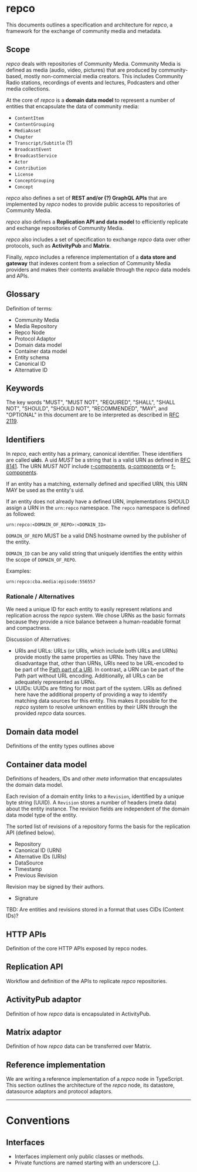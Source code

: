 # repco

This documents outlines a specification and architecture for *repco*, a framework for the exchange of community media and metadata.

## Scope

*repco* deals with repositories of Community Media. Community Media is defined as media (audio, video, pictures) that are produced by community-based, mostly non-commercial media creators. This includes Community Radio stations, recordings of events and lectures, Podcasters and other media collections.

At the core of *repco* is a **domain data model** to represent a number of entities that encapsulate the data of community media:
* `ContentItem`
* `ContentGrouping`
* `MediaAsset`
* `Chapter`
* `Transcript/Subtitle` (?)
* `BroadcastEvent`
* `BroadcastService`
* `Actor`
* `Contribution`
* `License`
* `ConceptGrouping`
* `Concept`

*repco* also defines a set of **REST and/or (?) GraphQL APIs** that are implemented by *repco* nodes to provide public access to repositories of Community Media.

*repco* also defines a **Replication API and data model** to efficiently replicate and exchange repositories of Community Media.

*repco* also includes a set of specification to exchange *repco* data over other protocols, such as **ActivityPub** and **Matrix**.

Finally, *repco* includes a reference implementation of a **data store and gateway** that indexes content from a selection of Community Media providers and makes their contents available through the *repco* data models and APIs.

## Glossary

Definition of terms:
* Community Media
* Media Repository
* Repco Node
* Protocol Adaptor
* Domain data model
* Container data model
* Entity schema
* Canonical ID
* Alternative ID

## Keywords


The key words "MUST", "MUST NOT", "REQUIRED", "SHALL", "SHALL NOT", "SHOULD", "SHOULD NOT", "RECOMMENDED",  "MAY", and "OPTIONAL" in this document are to be interpreted as described in      [RFC 2119](https://datatracker.ietf.org/doc/html/rfc2119).


## Identifiers

In *repco*, each entity has a primary, canonical identifier. These identifiers are called **uid**s. A uid *MUST* be a string that is a valid URN as defined in [RFC 8141](https://datatracker.ietf.org/doc/html/rfc8141). The URN *MUST NOT* include [r-components](https://datatracker.ietf.org/doc/html/rfc8141#section-2.3.1), [q-components](https://datatracker.ietf.org/doc/html/rfc8141#section-2.3.2) or [f-components](https://datatracker.ietf.org/doc/html/rfc8141#section-2.3.3).

If an entity has a matching, externally defined and specified URN, this URN MAY be used as the entity's uid.

If an entity does not already have a defined URN, implementations SHOULD assign a URN in the `urn:repco` namespace. The `repco` namespace is defined as followed:

`urn:repco:<DOMAIN_OF_REPO>:<DOMAIN_ID>`

`DOMAIN_OF_REPO` MUST be a valid DNS hostname owned by the publisher of the entity.

`DOMAIN_ID` can be any valid string that uniquely identifies the entity within the scope of `DOMAIN_OF_REPO`.

Examples:

`urn:repco:cba.media:episode:556557`

### Rationale / Alternatives

We need a unique ID for each entity to easily represent relations and replication across the *repco* system. We chose URNs as the basic formats because they provide a nice balance between a human-readable format and compactness.

Discussion of Alternatives:

* URIs and URLs: URLs (or URIs, which include both URLs and URNs) provide mostly the same properties as URNs. They have the disadvantage that, other than URNs, URIs need to be URL-encoded to be part of the [Path part of a URI](https://datatracker.ietf.org/doc/html/rfc3986#section-3.3). In contrast, a URN can be part of the Path part without URL encoding. Additionally, all URLs can be adequately represented as URNs.
* UUIDs: UUIDs are fitting for most part of the system. URIs as defined here have the additional property of providing a way to identify matching data sources for this entity. This makes it possible for the *repco* system to resolve unknown entities by their URN through the provided *repco* data sources.


## Domain data model

Definitions of the entity types outlines above

## Container data model

Definitions of headers, IDs and other *meta* information that encapsulates the domain data model.

Each revision of a domain entity links to a `Revision`, identified by a unique byte string (UUID). A `Revision` stores a number of headers (meta data) about the entity instance. The revision fields are independent of the domain data model type of the entity.

The sorted list of revisions of a repository forms the basis for the replication API (defined below).

* Repository
* Canonical ID (URN)
* Alternative IDs (URIs)
* DataSource
* Timestamp
* Previous Revision

Revision may be signed by their authors.
* Signature

TBD: Are entities and revisions stored in a format that uses CIDs (Content IDs)?

## HTTP APIs

Definition of the core HTTP APIs exposed by repco nodes.

## Replication API

Workflow and definition of the APIs to replicate *repco* repositories.

## ActivityPub adaptor

Definition of how *repco* data is encapsulated in ActivityPub.

## Matrix adaptor

Definition of how *repco* data can be transferred over Matrix.

## Reference implementation

We are writing a reference implementation of a *repco* node in TypeScript. This section outlines the architecture of the *repco* node, its datastore, datasource adaptors and protocol adaptors.

---

# Conventions

## Interfaces

- Interfaces implement only public classes or methods.
- Private functions are named starting with an underscore (\_).
